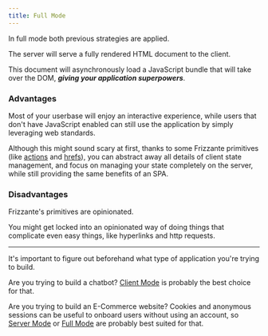 ```yaml
---
title: Full Mode
---
```


In full mode both previous strategies are applied.

The server will serve a fully rendered HTML document to the client.

This document will asynchronously load a JavaScript bundle that will take over the
DOM, ***giving your application superpowers***.

### Advantages

Most of your userbase will enjoy an interactive experience, while
users that don't have JavaScript enabled can still use the application
by simply leveraging web standards.


Although this might sound scary at first, thanks to some Frizzante
primitives (like [actions]() and [hrefs]()), you can abstract away all details of client state management,
and focus on managing your state completely on the server, while still providing the same benefits of an SPA.

### Disadvantages

Frizzante's primitives are opinionated.

You might get locked into an opinionated way of doing things that complicate
even easy things, like hyperlinks and http requests.

---

It's important to figure out beforehand what type of application you're trying to build.

Are you trying to build a chatbot? [Client Mode](/frizzante-docs/guides/client-mode) is probably the best choice for that.

Are you trying to build an E-Commerce website? Cookies and anonymous sessions can be useful to onboard users without using an account, so [Server Mode](/frizzante-docs/guides/server-mode) or [Full Mode](/frizzante-docs/guides/full-mode) are probably best suited for that. 